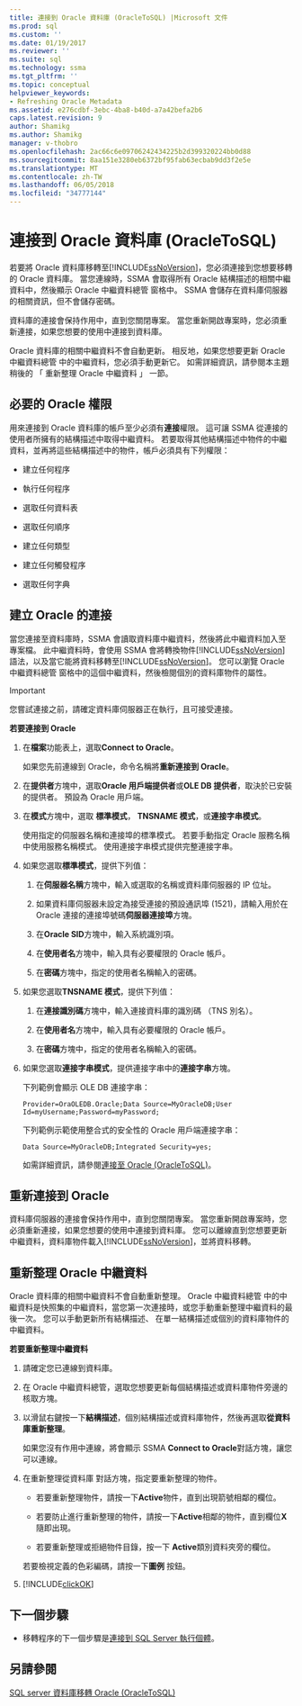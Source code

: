 ```yaml
---
title: 連接到 Oracle 資料庫 (OracleToSQL) |Microsoft 文件
ms.prod: sql
ms.custom: ''
ms.date: 01/19/2017
ms.reviewer: ''
ms.suite: sql
ms.technology: ssma
ms.tgt_pltfrm: ''
ms.topic: conceptual
helpviewer_keywords:
- Refreshing Oracle Metadata
ms.assetid: e276cdbf-3ebc-4ba8-b40d-a7a42befa2b6
caps.latest.revision: 9
author: Shamikg
ms.author: Shamikg
manager: v-thobro
ms.openlocfilehash: 2ac66c6e09706242434225b2d399320224bb0d88
ms.sourcegitcommit: 8aa151e3280eb6372bf95fab63ecbab9dd3f2e5e
ms.translationtype: MT
ms.contentlocale: zh-TW
ms.lasthandoff: 06/05/2018
ms.locfileid: "34777144"
---
```

# <a name="connecting-to-oracle-database-oracletosql"></a>連接到 Oracle 資料庫 (OracleToSQL)
若要將 Oracle 資料庫移轉至[!INCLUDE[ssNoVersion](../../includes/ssnoversion_md.md)]，您必須連接到您想要移轉的 Oracle 資料庫。 當您連線時，SSMA 會取得所有 Oracle 結構描述的相關中繼資料中，然後顯示 Oracle 中繼資料總管 窗格中。 SSMA 會儲存在資料庫伺服器的相關資訊，但不會儲存密碼。  
  
資料庫的連接會保持作用中，直到您關閉專案。 當您重新開啟專案時，您必須重新連接，如果您想要的使用中連接到資料庫。  
  
Oracle 資料庫的相關中繼資料不會自動更新。 相反地，如果您想要更新 Oracle 中繼資料總管 中的中繼資料，您必須手動更新它。 如需詳細資訊，請參閱本主題稍後的 「 重新整理 Oracle 中繼資料 」 一節。  
  
## <a name="required-oracle-permissions"></a>必要的 Oracle 權限  
用來連接到 Oracle 資料庫的帳戶至少必須有**連接**權限。 這可讓 SSMA 從連接的使用者所擁有的結構描述中取得中繼資料。 若要取得其他結構描述中物件的中繼資料，並再將這些結構描述中的物件，帳戶必須具有下列權限：  
  
-   建立任何程序  
  
-   執行任何程序  
  
-   選取任何資料表  
  
-   選取任何順序  
  
-   建立任何類型  
  
-   建立任何觸發程序  
  
-   選取任何字典  
  
## <a name="establishing-a-connection-to-oracle"></a>建立 Oracle 的連接  
當您連接至資料庫時，SSMA 會讀取資料庫中繼資料，然後將此中繼資料加入至專案檔。 此中繼資料時，會使用 SSMA 會將轉換物件[!INCLUDE[ssNoVersion](../../includes/ssnoversion_md.md)]語法，以及當它能將資料移轉至[!INCLUDE[ssNoVersion](../../includes/ssnoversion_md.md)]。 您可以瀏覽 Oracle 中繼資料總管 窗格中的這個中繼資料，然後檢閱個別的資料庫物件的屬性。  
  
> [!IMPORTANT]  
> 您嘗試連接之前，請確定資料庫伺服器正在執行，且可接受連接。  
  
**若要連接到 Oracle**  
  
1.  在**檔案**功能表上，選取**Connect to Oracle**。  
  
    如果您先前連線到 Oracle，命令名稱將**重新連接到 Oracle**。  
  
2.  在**提供者**方塊中，選取**Oracle 用戶端提供者**或**OLE DB 提供者**，取決於已安裝的提供者。 預設為 Oracle 用戶端。  
  
3.  在**模式**方塊中，選取 **標準模式**， **TNSNAME 模式**，或**連接字串模式**。  
  
    使用指定的伺服器名稱和連接埠的標準模式。 若要手動指定 Oracle 服務名稱中使用服務名稱模式。 使用連接字串模式提供完整連接字串。  
  
4.  如果您選取**標準模式**，提供下列值：  
  
    1.  在**伺服器名稱**方塊中，輸入或選取的名稱或資料庫伺服器的 IP 位址。  
  
    2.  如果資料庫伺服器未設定為接受連接的預設通訊埠 (1521)，請輸入用於在 Oracle 連接的連接埠號碼**伺服器連接埠**方塊。  
  
    3.  在**Oracle SID**方塊中，輸入系統識別項。  
  
    4.  在**使用者名**方塊中，輸入具有必要權限的 Oracle 帳戶。  
  
    5.  在**密碼**方塊中，指定的使用者名稱輸入的密碼。  
  
5.  如果您選取**TNSNAME 模式**，提供下列值：  
  
    1.  在**連接識別碼**方塊中，輸入連接資料庫的識別碼 （TNS 別名）。  
  
    2.  在**使用者名**方塊中，輸入具有必要權限的 Oracle 帳戶。  
  
    3.  在**密碼**方塊中，指定的使用者名稱輸入的密碼。  
  
6.  如果您選取**連接字串模式**，提供連接字串中的**連接字串**方塊。  
  
    下列範例會顯示 OLE DB 連接字串：  
  
    `Provider=OraOLEDB.Oracle;Data Source=MyOracleDB;User Id=myUsername;Password=myPassword;`  
  
    下列範例示範使用整合式的安全性的 Oracle 用戶端連接字串：  
  
    `Data Source=MyOracleDB;Integrated Security=yes;`  
  
    如需詳細資訊，請參閱[連接至 Oracle &#40;OracleToSQL&#41;](../../ssma/oracle/connect-to-oracle-oracletosql.md)。  
  
## <a name="reconnecting-to-oracle"></a>重新連接到 Oracle  
資料庫伺服器的連接會保持作用中，直到您關閉專案。 當您重新開啟專案時，您必須重新連接，如果您想要的使用中連接到資料庫。 您可以離線直到您想要更新中繼資料，資料庫物件載入[!INCLUDE[ssNoVersion](../../includes/ssnoversion_md.md)]，並將資料移轉。  
  
## <a name="refreshing-oracle-metadata"></a>重新整理 Oracle 中繼資料  
Oracle 資料庫的相關中繼資料不會自動重新整理。 Oracle 中繼資料總管 中的中繼資料是快照集的中繼資料，當您第一次連接時，或您手動重新整理中繼資料的最後一次。 您可以手動更新所有結構描述、 在單一結構描述或個別的資料庫物件的中繼資料。  
  
**若要重新整理中繼資料**  
  
1.  請確定您已連線到資料庫。  
  
2.  在 Oracle 中繼資料總管，選取您想要更新每個結構描述或資料庫物件旁邊的核取方塊。  
  
3.  以滑鼠右鍵按一下**結構描述**，個別結構描述或資料庫物件，然後再選取**從資料庫重新整理**。  
  
    如果您沒有作用中連線，將會顯示 SSMA **Connect to Oracle**對話方塊，讓您可以連線。  
  
4.  在重新整理從資料庫 對話方塊，指定要重新整理的物件。  
  
    -   若要重新整理物件，請按一下**Active**物件，直到出現箭號相鄰的欄位。  
  
    -   若要防止進行重新整理的物件，請按一下**Active**相鄰的物件，直到欄位**X**隨即出現。  
  
    -   若要重新整理或拒絕物件目錄，按一下  **Active**類別資料夾旁的欄位。  
  
    若要檢視定義的色彩編碼，請按一下**圖例** 按鈕。  
  
5.  [!INCLUDE[clickOK](../../includes/clickok_md.md)]  
  
## <a name="next-step"></a>下一個步驟  
  
-   移轉程序的下一個步驟是[連接到 SQL Server 執行個體](http://msdn.microsoft.com/en-us/1b2a8059-1829-4904-a82f-9c06de1e245f)。  
  
## <a name="see-also"></a>另請參閱  
[SQL server 資料庫移轉 Oracle &#40;OracleToSQL&#41;](../../ssma/oracle/migrating-oracle-databases-to-sql-server-oracletosql.md)  
  
